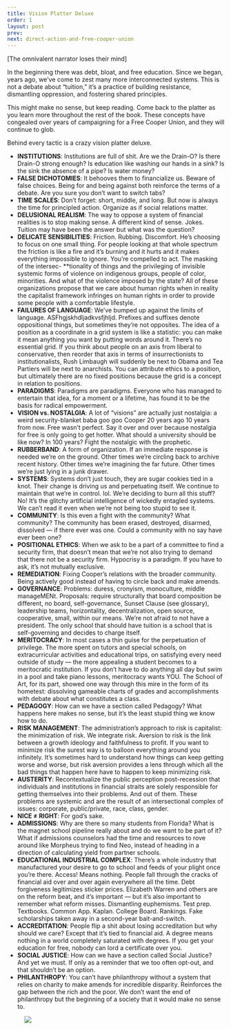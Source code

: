 ```yaml
---
title: Vision Platter Deluxe
order: 1
layout: post
prev: 
next: direct-action-and-free-cooper-union
---
```


[The omnivalent narrator loses their mind] 

In the beginning there was debt, bloat, and free education. Since we began, years ago, we’ve come to zest many more interconnected systems. This is not a debate about “tuition,” it’s a practice of building resistance, dismantling oppression, and fostering shared principles.

This might make no sense, but keep reading. Come back to the platter as you learn more throughout the rest of the book. These concepts have congealed over years of campaigning for a Free Cooper Union, and they will continue to glob.

Behind every tactic is a crazy vision platter deluxe.

- **INSTITUTIONS**: Institutions are full of shit. Are we the Drain-O? Is there Drain-O strong enough? Is education like washing our hands in a sink? Is the sink the absence of a pipe? Is water money?
- **FALSE DICHOTOMIES**: It behooves them to financialize us. Beware of false choices. Being for and being against both reinforce the terms of a debate. Are you sure you don’t want to switch tabs?
- **TIME SCALES**: Don’t forget: short, middle, and long. But now is always the time for principled action. Organize as if social relations matter.
- **DELUSIONAL REALISM**: The way to oppose a system of financial realities is to stop making sense. A different kind of sense. Jokes. Tuition may have been the answer but what was the question?
- **DELICATE SENSIBILITIES**: Friction. Rubbing. Discomfort. He’s choosing to focus on one small thing. For people looking at that whole spectrum the friction is like a fire and it’s burning and it hurts and it makes everything impossible to ignore. You’re compelled to act. The masking of the intersec- **tionality of things and the privileging of invisible systemic forms of violence on indigenous groups, people of color, minorities. And what of the violence imposed by the state? All of these organizations propose that we care about human rights when in reality the capitalist framework infringes on human rights in order to provide some people with a comfortable lifestyle.
- **FAILURES OF LANGUAGE**: We’ve bumped up against the limits of language. ASFhgjskhdljadkvsfjhljd. Prefixes and suffixes denote oppositional things, but sometimes they’re not opposites. The idea of a position as a coordinate in a grid system is like a statistic: you can make it mean anything you want by putting words around it. There’s no essential grid.  If you think about people on an axis from liberal to conservative, then reorder that axis in terms of insurrectionists to institutionalists, Rush Limbaugh will suddenly be next to Obama and Tea Partiers will be next to anarchists. You can attribute ethics to a position, but ultimately there are no fixed positions because the grid is a concept in relation to positions.
- **PARADIGMS**: Paradigms are paradigms. Everyone who has managed to entertain that idea, for a moment or a lifetime, has found it to be the basis for radical empowerment.
- **VISION vs. NOSTALGIA**: A lot of “visions” are actually just nostalgia: a weird security-blanket baba goo goo Cooper 20 years ago 10 years from now. Free wasn’t perfect. Say it over and over because nostalgia for free is only going to get hotter. What should a university should be like now? In 100 years? Fight the nostalgic with the prophetic.
- **RUBBERBAND**: A form of organization. If an immediate response is needed we’re on the ground. Other times we’re circling back to archive recent history. Other times we’re imagining the far future. Other times we’re just lying in a junk drawer.
- **SYSTEMS**: Systems don’t just touch, they are sugar cookies tied in a knot. Their change is driving us and perpetuating itself. We continue to maintain that we’re in control. lol. We’re deciding to burn all this stuff? No! It’s the glitchy artificial intelligence of wickedly entagled systems. We can’t read it even when we’re not being too stupid to see it.
- **COMMUNITY**: Is this even a fight with the community? What community? The community has been erased, destroyed, disarmed, dissolved — if there ever was one. Could a community with no say have ever been one?
- **POSITIONAL ETHICS**: When we ask to be a part of a committee to find a security firm, that doesn’t mean that we’re not also trying to demand that there not be a security firm. Hypocrisy is a paradigm. If you have to ask, it’s not mutually exclusive.
- **REMEDIATION**: Fixing Cooper’s relations with the broader community. Being actively good instead of having to circle back and make amends.
- **GOVERNANCE**: Problems: duress, cronyism, monoculture, middle manageMENt. Proposals: require structurally that board composition be different, no board, self-governance, Sunset Clause (see glossary), leadership teams, horizontality, decentralization, open source, cooperative, small, within our means. We’re not afraid to not have a president. The only school that should have tuition is a school that is self-governing and decides to charge itself.
- **MERITOCRACY**: In most cases a thin guise for the perpetuation of privilege. The more spent on tutors and special schools, on extracurricular activities and educational trips, on satisfying every need outside of study — the more appealing a student becomes to a meritocratic institution. If you don’t have to do anything all day but swim in a pool and take piano lessons, meritocracy wants YOU. The School of Art, for its part, showed one way through this mire in the form of its hometest: dissolving gameable charts of grades and accomplishments with debate about what constitutes a class.
- **PEDAGOGY**: How can we have a section called Pedagogy? What happens here makes no sense, but it’s the least stupid thing we know how to do.
- **RISK MANAGEMENT**: The administration’s approach to risk is capitalist: the minimization of risk. We integrate risk. Aversion to risk is the link between a growth ideology and faithfulness to profit. If you want to minimize risk the surest way is to balloon everything around you infinitely. It’s sometimes hard to understand how things can keep getting worse and worse, but risk aversion provides a lens through which all the bad things that happen here have to happen to keep minimizing risk.
- **AUSTERITY**: Recontextualize the public perception post-recession that individuals and institutions in financial straits are solely responsible for getting themselves into their problems. And out of them. These problems are systemic and are the result of an intersectional complex of issues: corporate, public/private, race, class, gender.
- **NICE ≠ RIGHT**: For god’s sake.
- **ADMISSIONS**: Why are there so many students from Florida? What is the magnet school pipeline really about and do we want to be part of it? What if admissions counselors had the time and resources to rove around like Morpheus trying to find Neo, instead of heading in a direction of calculating yield from partner schools.
- **EDUCATIONAL INDUSTRIAL COMPLEX**: There’s a whole industry that manufactured your desire to go to school and feeds of your plight once you’re there. Access! Means nothing. People fall through the cracks of financial aid over and over again everywhere all the time. Debt forgiveness legitimizes sticker prices. Elizabeth Warren and others are on the reform beat, and it’s important — but it’s also important to remember what reform misses. Dismantling euphemisms. Test prep. Textbooks. Common App. Kaplan. College Board. Rankings. Fake scholarships taken away in a second-year bait-and-switch.
- **ACCREDITATION**: People flip a shit about losing accreditation but why should we care? Except that it’s tied to financial aid. A degree means nothing in a world completely saturated with degrees. If you get your education for free, nobody can lord a certificate over you.
- **SOCIAL JUSTICE**: How can we have a section called Social Justice? And yet we must. If only as a reminder that we too often opt-out, and that shouldn’t be an option.
- **PHILANTHROPY**: You can’t have philanthropy without a system that relies on charity to make amends for incredible disparity. Reinforces the gap between the rich and the poor. We don’t want the end of philanthropy but the beginning of a society that it would make no sense to.

<figure>
	<img src="{{site.baseurl}}/img/lowdown/okay-whatever.jpg">
</figure>